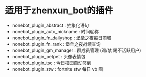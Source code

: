 # 适用于zhenxun_bot的插件
- nonebot_plugin_abstract : 抽象化语句
- nonebot_plugin_auto_nickname : 时间昵称
- nonebot_plugin_fn_dailyshop : 堡垒之夜每日商城
- nonebot_plugin_fn_rank : 堡垒之夜战绩查询
- nonebot_plugin_gm_manager : 群成员管理 (踢/禁 踢不活跃用户)
- nonebot_plugin_petpet : 头像表情包
- nonebot_plugin_tsc : 今日校园自动签到
- nonebot_plugin_stw : fortnite stw 每日 vb 图